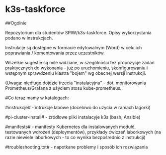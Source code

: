 # k3s-taskforce

##Ogólnie

Repozytorium dla studentów SPIW/k3s-taskforce. Opisy wykorzystania podano w instrukcjach.

Instrukcje są dostępne w formacie edytowalnym (Word) w celu ich poprawiania / komentowania przez uczestników.

Wszelkie sugestie są mile widziane, w szególności też propozycje zadań praktycznych do wykonania - już po uruchomieniu, skonfigurowaniu i wstępnym sprawdzeniu klastra "bojem" wg obecnej wersji instrukcji.

(Uwaga: niedługo dojdzie trzecia "instalacyjna" - dot. monitorowania Prometheus/Grafana z użyciem stosu kube-prometheus.

#Co teraz mamy w katalogach:

#instrukcje# - intrukcje labowe (docelowo do użycia w ramach lagorki)

#pi-cluster-install# - źródłowe pliki instalacyje k3s (bash, Ansible)

#manifests# - manifesty Kubernetes dla instalowanych modułó, testowanych wdrożeń (deploymentów), przykłady ćwiczeń laborkowych (na razie niewiele laborkowych - to co wynika bezpośrednio z instrukcji)

#troubleshooting.txt# - napotkane problemy i sposób ich rozwiązania


